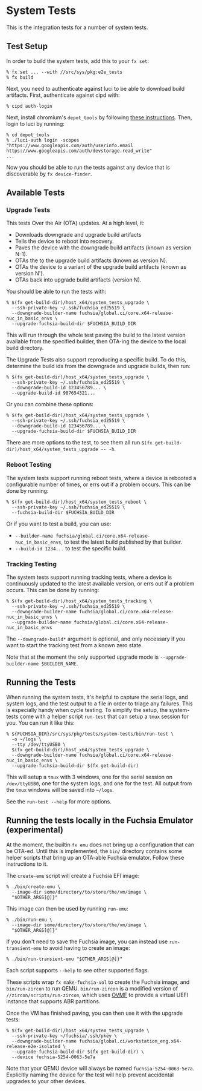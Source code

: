 # System Tests

This is the integration tests for a number of system tests.

## Test Setup

In order to build the system tests, add this to your `fx set`:

```
% fx set ... --with //src/sys/pkg:e2e_tests
% fx build
```

Next, you need to authenticate against luci to be able to download build
artifacts. First, authenticate against cipd with:

```
% cipd auth-login
```

Next, install chromium's `depot_tools` by following
[these instructions](https://commondatastorage.googleapis.com/chrome-infra-docs/flat/depot_tools/docs/html/depot_tools_tutorial.html).
Then, login to luci by running:

```
% cd depot_tools
% ./luci-auth login -scopes "https://www.googleapis.com/auth/userinfo.email https://www.googleapis.com/auth/devstorage.read_write"
...
```

Now you should be able to run the tests against any device that is discoverable
by `fx device-finder`.

## Available Tests

### Upgrade Tests

This tests Over the Air (OTA) updates. At a high level, it:

* Downloads downgrade and upgrade build artifacts
* Tells the device to reboot into recovery.
* Paves the device with the downgrade build artifacts (known as version N-1).
* OTAs the to the upgrade build artifacts (known as version N).
* OTAs the device to a variant of the upgrade build artifacts (known as version
  N').
* OTAs back into upgrade build artifacts (version N).

You should be able to run the tests with:

```
% $(fx get-build-dir)/host_x64/system_tests_upgrade \
  --ssh-private-key ~/.ssh/fuchsia_ed25519 \
  --downgrade-builder-name fuchsia/global.ci/core.x64-release-nuc_in_basic_envs \
  --upgrade-fuchsia-build-dir $FUCHSIA_BUILD_DIR
```

This will run through the whole test paving the build to the latest version
available from the specified builder, then OTA-ing the device to the local build
directory.

The Upgrade Tests also support reproducing a specific build. To do this,
determine the build ids from the downgrade and upgrade builds, then run:

```
% $(fx get-build-dir)/host_x64/system_tests_upgrade \
  --ssh-private-key ~/.ssh/fuchsia_ed25519 \
  --downgrade-build-id 123456789... \
  --upgrade-build-id 987654321...
```

Or you can combine these options:

```
% $(fx get-build-dir)/host_x64/system_tests_upgrade \
  --ssh-private-key ~/.ssh/fuchsia_ed25519 \
  --downgrade-build-id 123456789... \
  --upgrade-fuchsia-build-dir $FUCHSIA_BUILD_DIR
```

There are more options to the test, to see them all run
`$(fx get-build-dir)/host_x64/system_tests_upgrade -- -h`.

### Reboot Testing

The system tests support running reboot tests, where a device is rebooted a
configurable number of times, or errs out if a problem occurs. This
can be done by running:

```
% $(fx get-build-dir)/host_x64/system_tests_reboot \
  --ssh-private-key ~/.ssh/fuchsia_ed25519 \
  --fuchsia-build-dir $FUCHSIA_BUILD_DIR
```

Or if you want to test a build, you can use:

* `--builder-name fuchsia/global.ci/core.x64-release-nuc_in_basic_envs`, to test the
  latest build published by that builder.
* `--build-id 1234...` to test the specific build.

### Tracking Testing

The system tests support running tracking tests, where a device is
continuously updated to the latest available version, or errs out if a problem
occurs. This can be done by running:

```
% $(fx get-build-dir)/host_x64/system_tests_tracking \
  --ssh-private-key ~/.ssh/fuchsia_ed25519 \
  --downgrade-builder-name fuchsia/global.ci/core.x64-release-nuc_in_basic_envs \
  --upgrade-builder-name fuchsia/global.ci/core.x64-release-nuc_in_basic_envs
```

The `--downgrade-build*` argument is optional, and only necessary if you want to
start the tracking test from a known zero state.

Note that at the moment the only supported upgrade mode is
`--upgrade-builder-name $BUILDER_NAME`.

## Running the Tests

When running the system tests, it's helpful to capture the serial logs, and
system logs, and the test output to a file in order to triage any failures. This
is especially handy when cycle testing. To simplify the setup, the system-tests
come with a helper script `run-test` that can setup a `tmux` session
for you. You can run it like this:

```
% ${FUCHSIA_DIR}/src/sys/pkg/tests/system-tests/bin/run-test \
  -o ~/logs \
  --tty /dev/ttyUSB0 \
  $(fx get-build-dir)/host_x64/system_tests_upgrade \
  --downgrade-builder-name fuchsia/global.ci/core.x64-release-nuc_in_basic_envs \
  --upgrade-fuchsia-build-dir $(fx get-build-dir)
```

This will setup a `tmux` with 3 windows, one for the serial session on
`/dev/ttyUSB0`, one for the system logs, and one for the test. All output from
the `tmux` windows will be saved into `~/logs`.

See the `run-test --help` for more options.

## Running the tests locally in the Fuchsia Emulator (experimental)

At the moment, the builtin `fx emu` does not bring up a configuration that can be
OTA-ed. Until this is implemented, the `bin/` directory contains some helper
scripts that bring up an OTA-able Fuchsia emulator. Follow these instructions to
it.

The `create-emu` script will create a Fuchsia EFI image:

```
% ./bin/create-emu \
  --image-dir some/directory/to/store/the/vm/image \
  "$OTHER_ARGS[@]}"
```

This image can then be used by running `run-emu`:

```
% ./bin/run-emu \
  --image-dir some/directory/to/store/the/vm/image \
  "$OTHER_ARGS[@]}"
```

If you don't need to save the Fuchsia image, you can instead use
`run-transient-emu` to avoid having to create an image:

```
% ./bin/run-transient-emu "$OTHER_ARGS[@]}"
```

Each script supports `--help` to see other supported flags.

These scripts wrap `fx make-fuchsia-vol` to create the Fuchsia image, and
`bin/run-zircon` to run QEMU. `bin/run-zircon` is a modified version of
`//zircon/scripts/run-zircon`, which uses [OVMF] to provide a virtual UEFI
instance that supports ABR partitions.

Once the VM has finished paving, you can then use it with the upgrade tests:

```
% $(fx get-build-dir)/host_x64/system_tests_upgrade \
  --ssh-private-key ~/fuchsia/.ssh/pkey \
  --downgrade-builder-name fuchsia/global.ci/workstation_eng.x64-release-e2e-isolated \
  --upgrade-fuchsia-build-dir $(fx get-build-dir) \
  --device fuchsia-5254-0063-5e7a
```

Note that your QEMU device will always be named `fuchsia-5254-0063-5e7a`.
Explicitly naming the device for the test will help prevent accidental upgrades
to your other devices.

[OVMF]: https://github.com/tianocore/tianocore.github.io/wiki/OVMF
